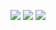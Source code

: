 ![](https://raw.githubusercontent.com/NullRefExcep/yii2-eav/master/docs/assets/set.png)
![](https://raw.githubusercontent.com/NullRefExcep/yii2-eav/master/docs/assets/create-attribute.png)
![](https://raw.githubusercontent.com/NullRefExcep/yii2-eav/master/docs/assets/attributes.png)